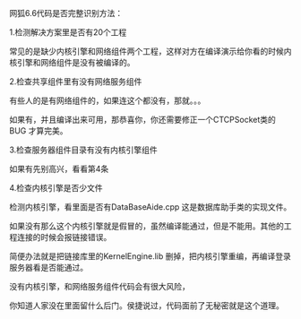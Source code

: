 网狐6.6代码是否完整识别方法：

1.检测解决方案里是否有20个工程

常见的是缺少内核引擎和网络组件两个工程，这样对方在编译演示给你看的时候内核引擎和网络组件是没有被编译的。

2.检查共享组件里有没有网络服务组件

有些人的是有网络组件的，如果连这个都没有，那就。。。

如果有，并且编译出来可用，那恭喜你，你还需要修正一个CTCPSocket类的BUG 才算完美。

3.检查服务器组件目录有没有内核引擎组件

如果有先别高兴，看看第4条

4.检查内核引擎是否少文件

检测内核引擎，看里面是否有DataBaseAide.cpp 这是数据库助手类的实现文件。

如果没有那么这个内核引擎就是假冒的，虽然编译能通过，但是不能用。其他的工程连接的时候会报链接错误。

简便办法就是把链接库里的KernelEngine.lib 删掉，把内核引擎重编，再编译登录服务器看是否能通过。

没有内核引擎，和网络服务组件代码会有很大风险，

你知道人家没在里面留什么后门。侯捷说过，代码面前了无秘密就是这个道理。
